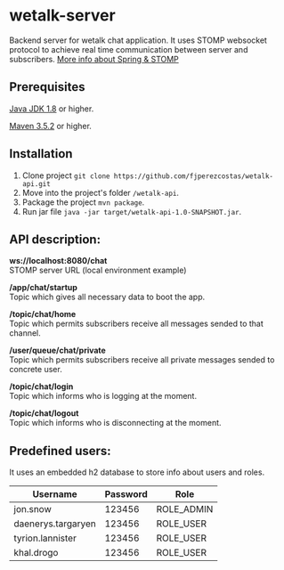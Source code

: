 # wetalk-server

Backend server for wetalk chat application. It uses STOMP websocket protocol to achieve real time communication between server and subscribers. [More info about Spring & STOMP](https://docs.spring.io/spring/docs/5.0.0.BUILD-SNAPSHOT/spring-framework-reference/html/websocket.html#websocket-stomp-overview)

## Prerequisites

[Java JDK 1.8](https://www.oracle.com/technetwork/java/javaee/downloads/index.html) or higher.

[Maven 3.5.2](https://maven.apache.org/download.cgi) or higher.

## Installation

1. Clone project `git clone https://github.com/fjperezcostas/wetalk-api.git`
2. Move into the project's folder `/wetalk-api`.
3. Package the project `mvn package`.
4. Run jar file `java -jar target/wetalk-api-1.0-SNAPSHOT.jar`.

## API description:

**ws://localhost:8080/chat**<br/>
STOMP server URL (local environment example)

**/app/chat/startup**<br/>
Topic which gives all necessary data to boot the app.

**/topic/chat/home**<br/>
Topic which permits subscribers receive all messages sended to that channel.

**/user/queue/chat/private**<br/>
Topic which permits subscribers receive all private messages sended to concrete user.

**/topic/chat/login**<br/>
Topic which informs who is logging at the moment.

**/topic/chat/logout**<br/>
Topic which informs who is disconnecting at the moment.

## Predefined users:

It uses an embedded h2 database to store info about users and roles.

Username | Password | Role
---------|----------|------
jon.snow | 123456 | ROLE_ADMIN
daenerys.targaryen | 123456 | ROLE_USER
tyrion.lannister | 123456 | ROLE_USER
khal.drogo | 123456 | ROLE_USER
